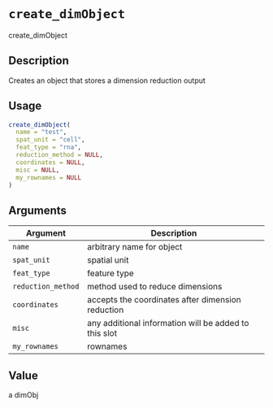 # `create_dimObject`

create_dimObject


## Description

Creates an object that stores a dimension reduction output


## Usage

```r
create_dimObject(
  name = "test",
  spat_unit = "cell",
  feat_type = "rna",
  reduction_method = NULL,
  coordinates = NULL,
  misc = NULL,
  my_rownames = NULL
)
```


## Arguments

Argument      |Description
------------- |----------------
`name`     |     arbitrary name for object
`spat_unit`     |     spatial unit
`feat_type`     |     feature type
`reduction_method`     |     method used to reduce dimensions
`coordinates`     |     accepts the coordinates after dimension reduction
`misc`     |     any additional information will be added to this slot
`my_rownames`     |     rownames


## Value

a dimObj


